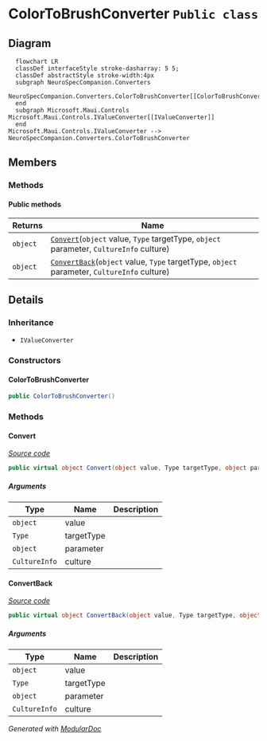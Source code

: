 # ColorToBrushConverter `Public class`

## Diagram
```mermaid
  flowchart LR
  classDef interfaceStyle stroke-dasharray: 5 5;
  classDef abstractStyle stroke-width:4px
  subgraph NeuroSpecCompanion.Converters
  NeuroSpecCompanion.Converters.ColorToBrushConverter[[ColorToBrushConverter]]
  end
  subgraph Microsoft.Maui.Controls
Microsoft.Maui.Controls.IValueConverter[[IValueConverter]]
  end
Microsoft.Maui.Controls.IValueConverter --> NeuroSpecCompanion.Converters.ColorToBrushConverter
```

## Members
### Methods
#### Public  methods
| Returns | Name |
| --- | --- |
| `object` | [`Convert`](#convert)(`object` value, `Type` targetType, `object` parameter, `CultureInfo` culture) |
| `object` | [`ConvertBack`](#convertback)(`object` value, `Type` targetType, `object` parameter, `CultureInfo` culture) |

## Details
### Inheritance
 - `IValueConverter`

### Constructors
#### ColorToBrushConverter
```csharp
public ColorToBrushConverter()
```

### Methods
#### Convert
[*Source code*](https://github.com///blob//NeuroSpecCompanion/Converters/ColorToBrushConverter.cs#L13)
```csharp
public virtual object Convert(object value, Type targetType, object parameter, CultureInfo culture)
```
##### Arguments
| Type | Name | Description |
| --- | --- | --- |
| `object` | value |   |
| `Type` | targetType |   |
| `object` | parameter |   |
| `CultureInfo` | culture |   |

#### ConvertBack
[*Source code*](https://github.com///blob//NeuroSpecCompanion/Converters/ColorToBrushConverter.cs#L21)
```csharp
public virtual object ConvertBack(object value, Type targetType, object parameter, CultureInfo culture)
```
##### Arguments
| Type | Name | Description |
| --- | --- | --- |
| `object` | value |   |
| `Type` | targetType |   |
| `object` | parameter |   |
| `CultureInfo` | culture |   |

*Generated with* [*ModularDoc*](https://github.com/hailstorm75/ModularDoc)
